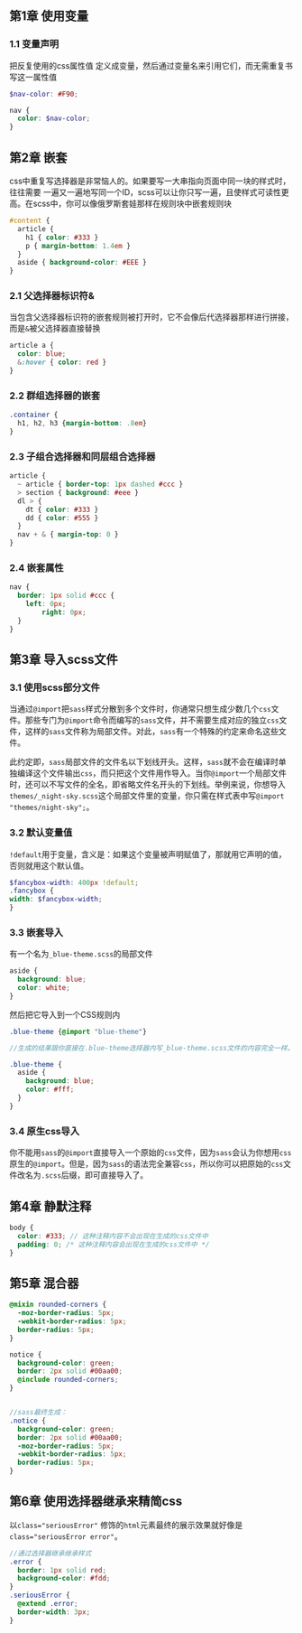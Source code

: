

## 第1章 使用变量

### 1.1 变量声明

把反复使用的css属性值 定义成变量，然后通过变量名来引用它们，而无需重复书写这一属性值

```scss
$nav-color: #F90;

nav {
  color: $nav-color;
}
```



## 第2章 嵌套

css中重复写选择器是非常恼人的。如果要写一大串指向页面中同一块的样式时，往往需要 一遍又一遍地写同一个ID，scss可以让你只写一遍，且使样式可读性更高。在scss中，你可以像俄罗斯套娃那样在规则块中嵌套规则块

```scss
#content {
  article {
    h1 { color: #333 }
    p { margin-bottom: 1.4em }
  }
  aside { background-color: #EEE }
}
```



### 2.1 父选择器标识符&

当包含父选择器标识符的嵌套规则被打开时，它不会像后代选择器那样进行拼接，而是`&`被父选择器直接替换

```scss
article a {
  color: blue;
  &:hover { color: red }
}
```



### 2.2 群组选择器的嵌套

```scss
.container {
  h1, h2, h3 {margin-bottom: .8em}
}
```



### 2.3 子组合选择器和同层组合选择器

```scss
article {
  ~ article { border-top: 1px dashed #ccc }
  > section { background: #eee }
  dl > {
    dt { color: #333 }
    dd { color: #555 }
  }
  nav + & { margin-top: 0 }
}
```



### 2.4 嵌套属性

```scss
nav {
  border: 1px solid #ccc {
  	left: 0px;
 	 	right: 0px;
  }
}
```



## 第3章 导入scss文件

### 3.1 使用scss部分文件

当通过`@import`把`sass`样式分散到多个文件时，你通常只想生成少数几个`css`文件。那些专门为`@import`命令而编写的`sass`文件，并不需要生成对应的独立`css`文件，这样的`sass`文件称为局部文件。对此，`sass`有一个特殊的约定来命名这些文件。

此约定即，`sass`局部文件的文件名以下划线开头。这样，`sass`就不会在编译时单独编译这个文件输出`css`，而只把这个文件用作导入。当你`@import`一个局部文件时，还可以不写文件的全名，即省略文件名开头的下划线。举例来说，你想导入`themes/_night-sky.scss`这个局部文件里的变量，你只需在样式表中写`@import` `"themes/night-sky";`。



### 3.2 默认变量值

`!default`用于变量，含义是：如果这个变量被声明赋值了，那就用它声明的值，否则就用这个默认值。

```scss
$fancybox-width: 400px !default;
.fancybox {
width: $fancybox-width;
}
```



### 3.3 嵌套导入

有一个名为`_blue-theme.scss`的局部文件

```scss
aside {
  background: blue;
  color: white;
}
```

然后把它导入到一个CSS规则内

```scss
.blue-theme {@import "blue-theme"}

//生成的结果跟你直接在.blue-theme选择器内写_blue-theme.scss文件的内容完全一样。

.blue-theme {
  aside {
    background: blue;
    color: #fff;
  }
}
```



### 3.4 原生css导入

你不能用`sass`的`@import`直接导入一个原始的`css`文件，因为`sass`会认为你想用`css`原生的`@import`。但是，因为`sass`的语法完全兼容`css`，所以你可以把原始的`css`文件改名为`.scss`后缀，即可直接导入了。



## 第4章 静默注释

```scss
body {
  color: #333; // 这种注释内容不会出现在生成的css文件中
  padding: 0; /* 这种注释内容会出现在生成的css文件中 */
}
```



## 第5章 混合器

```scss
@mixin rounded-corners {
  -moz-border-radius: 5px;
  -webkit-border-radius: 5px;
  border-radius: 5px;
}

notice {
  background-color: green;
  border: 2px solid #00aa00;
  @include rounded-corners;
}


//sass最终生成：
.notice {
  background-color: green;
  border: 2px solid #00aa00;
  -moz-border-radius: 5px;
  -webkit-border-radius: 5px;
  border-radius: 5px;
}
```





## 第6章 使用选择器继承来精简css



以`class="seriousError"` 修饰的`html`元素最终的展示效果就好像是`class="seriousError error"`。

```scss
//通过选择器继承继承样式
.error {
  border: 1px solid red;
  background-color: #fdd;
}
.seriousError {
  @extend .error;
  border-width: 3px;
}
```


